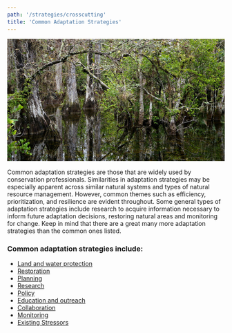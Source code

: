 ```yaml
---
path: '/strategies/crosscutting'
title: 'Common Adaptation Strategies'
---
```


<content-header icon="coastal_ecosystems" title="Common Adaptation Strategies"></content-header>

<!-- https://www.flickr.com/photos/bigcypressnps/31378970270/ -->

![Sweetwater Strand, Big Cypress National Preserve](31378970270_f50e4e472a_k.jpg 'Sweetwater Strand, Big Cypress National Preserve.  Photo: NPS.')

Common adaptation strategies are those that are widely used by conservation professionals. Similarities in adaptation strategies may be especially apparent across similar natural systems and types of natural resource management. However, common themes such as efficiency, prioritization, and resilience are evident throughout. Some general types of adaptation strategies include research to acquire information necessary to inform future adaptation decisions, restoring natural areas and monitoring for change. Keep in mind that there are a great many more adaptation strategies than the common ones listed.

### Common adaptation strategies include:

- [Land and water protection](/strategies/crosscutting/protection)
- [Restoration](/strategies/crosscutting/restoration)
- [Planning](/strategies/crosscutting/planning)
- [Research](/strategies/crosscutting/research)
- [Policy](/strategies/crosscutting/policy)
- [Education and outreach](/strategies/crosscutting/education)
- [Collaboration](/strategies/crosscutting/collaboration)
- [Monitoring](/strategies/crosscutting/monitoring)
- [Existing Stressors](/strategies/crosscutting/existing)
